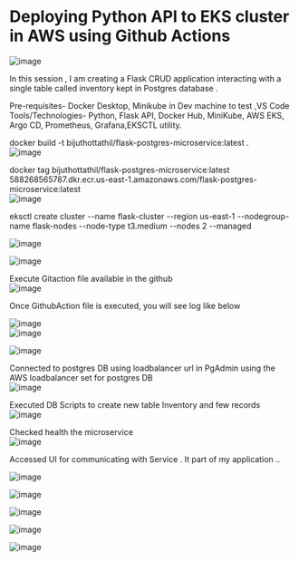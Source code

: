 # Deploying Python API to EKS cluster in AWS using Github Actions

![image](https://github.com/user-attachments/assets/898607cb-b628-4410-b776-3bbf2e65588b)


In this session , I am creating a Flask CRUD application interacting with a single table called inventory kept in Postgres database .   

Pre-requisites- Docker Desktop, Minikube in Dev machine to test ,VS Code
Tools/Technologies- Python, Flask API, Docker Hub, MiniKube, AWS EKS, Argo CD, Prometheus, Grafana,EKSCTL utility.


 docker build -t bijuthottathil/flask-postgres-microservice:latest .  
 ![image](https://github.com/user-attachments/assets/bba1075a-f453-4440-828f-c0d1032f7a95)  


 docker tag bijuthottathil/flask-postgres-microservice:latest 588268565787.dkr.ecr.us-east-1.amazonaws.com/flask-postgres-microservice:latest  
 ![image](https://github.com/user-attachments/assets/e4bd0342-d9f9-402d-aa81-f18b2aad6793)


 eksctl create cluster   --name flask-cluster   --region us-east-1   --nodegroup-name flask-nodes   --node-type t3.medium   --nodes 2   --managed

 ![image](https://github.com/user-attachments/assets/34150bde-3fdc-4847-aab7-b89f66be604c)


 ![image](https://github.com/user-attachments/assets/b2a11ae4-2805-4edd-bd5e-997409525906)

 Execute Gitaction file available in the github   
 ![image](https://github.com/user-attachments/assets/00ec73d3-a613-4fdc-89fa-d9af802df9a3)

  Once GithubAction file is executed, you will see log like below  
  
![image](https://github.com/user-attachments/assets/5890d6ce-2d05-444f-a578-88a1e4d8bb87)  
![image](https://github.com/user-attachments/assets/381adbe5-5940-4daf-bf5e-12229c93a75d)  

![image](https://github.com/user-attachments/assets/c2fda38b-50cb-4531-8198-e9d6722f9fd8)  

Connected to postgres DB using loadbalancer url in PgAdmin using the AWS loadbalancer set for postgres DB  
![image](https://github.com/user-attachments/assets/a38304d5-0acc-4776-aae7-96eede5a023e)    

Executed DB Scripts to create new table Inventory and few records  
![image](https://github.com/user-attachments/assets/a2b11fa4-576d-4606-b45b-a6c5a280ec4f)


Checked health the microservice   
![image](https://github.com/user-attachments/assets/7fcb3715-fa4b-4e99-a60a-146322985e65)

Accessed UI for communicating with Service . It part of my application ..

![image](https://github.com/user-attachments/assets/406af3d3-d46a-4c14-ada8-3c1a45df9d29)  

![image](https://github.com/user-attachments/assets/b1b94747-15bd-4134-bf01-f4ad820c5200)  

![image](https://github.com/user-attachments/assets/acbf4fbe-b5e6-480d-b2be-149814bee385)  


![image](https://github.com/user-attachments/assets/59bfc156-d667-4f7c-92f9-8ba14780a92d)  


![image](https://github.com/user-attachments/assets/3302799f-e705-4f4a-ae44-a0e930eda134)


















